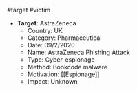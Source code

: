 #target #victim 



- **Target**: AstraZeneca
	- Country: UK
	- Category: Pharmaceutical 
    - Date: 09/2/2020
    - Name: AstraZeneca Phishing Attack 
    - Type: Cyber-espionage
    - Method: Bookcode malware
    - Motivation:  [[Espionage]]
    - Impact: Unknown